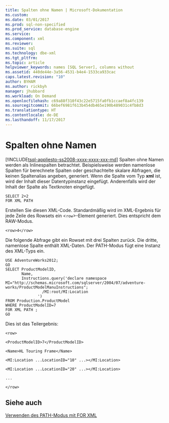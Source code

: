 ```yaml
---
title: Spalten ohne Namen | Microsoft-Dokumentation
ms.custom: 
ms.date: 03/01/2017
ms.prod: sql-non-specified
ms.prod_service: database-engine
ms.service: 
ms.component: xml
ms.reviewer: 
ms.suite: sql
ms.technology: dbe-xml
ms.tgt_pltfrm: 
ms.topic: article
helpviewer_keywords: names [SQL Server], columns without
ms.assetid: 440de44e-3a56-4531-b4e4-1533ca933cac
caps.latest.revision: "10"
author: BYHAM
ms.author: rickbyh
manager: jhubbard
ms.workload: On Demand
ms.openlocfilehash: c69a88f310f43c22e5715fa0fb1ccaef8a4fc139
ms.sourcegitcommit: 66bef6981f613b454db465e190b489031c4fb8d3
ms.translationtype: HT
ms.contentlocale: de-DE
ms.lasthandoff: 11/17/2017
---
```

# <a name="columns-without-a-name"></a>Spalten ohne Namen
[!INCLUDE[tsql-appliesto-ss2008-xxxx-xxxx-xxx-md](../../includes/tsql-appliesto-ss2008-xxxx-xxxx-xxx-md.md)] Spalten ohne Namen werden als Inlinespalten betrachtet. Beispielsweise werden namenlose Spalten für berechnete Spalten oder geschachtelte skalare Abfragen, die keinen Spaltenalias angeben, generiert. Wenn die Spalte vom Typ **xml** ist, wird der Inhalt dieser Datentypinstanz eingefügt. Anderenfalls wird der Inhalt der Spalte als Textknoten eingefügt.  
  
```  
SELECT 2+2  
FOR XML PATH  
```  
  
 Erstellen Sie diesen XML-Code. Standardmäßig wird im XML-Ergebnis für jede Zeile des Rowsets ein <`row`>-Element generiert. Dies entspricht dem RAW-Modus.  
  
 `<row>4</row>`  
  
 Die folgende Abfrage gibt ein Rowset mit drei Spalten zurück. Die dritte, namenlose Spalte enthält XML-Daten. Der PATH-Modus fügt eine Instanz des XML-Typs ein.  
  
```  
USE AdventureWorks2012;  
GO  
SELECT ProductModelID,  
       Name,  
       Instructions.query('declare namespace MI="http://schemas.microsoft.com/sqlserver/2004/07/adventure-works/ProductModelManuInstructions";  
                /MI:root/MI:Location   
              ')   
FROM Production.ProductModel  
WHERE ProductModelID=7  
FOR XML PATH ;  
GO  
```  
  
 Dies ist das Teilergebnis:  
  
 `<row>`  
  
 `<ProductModelID>7</ProductModelID>`  
  
 `<Name>HL Touring Frame</Name>`  
  
 `<MI:Location ...LocationID="10" ...></MI:Location>`  
  
 `<MI:Location ...LocationID="20" ...></MI:Location>`  
  
 `...`  
  
 `</row>`  
  
## <a name="see-also"></a>Siehe auch  
 [Verwenden des PATH-Modus mit FOR XML](../../relational-databases/xml/use-path-mode-with-for-xml.md)  
  
  
